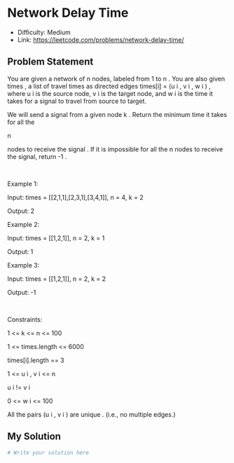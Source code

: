 # Network Delay Time
- Difficulty: Medium
- Link: https://leetcode.com/problems/network-delay-time/

## Problem Statement

You are given a network of 
n
 nodes, labeled from 
1
 to 
n
. You are also given 
times
, a list of travel times as directed edges 
times[i] = (u
i
, v
i
, w
i
)
, where 
u
i
 is the source node, 
v
i
 is the target node, and 
w
i
 is the time it takes for a signal to travel from source to target.


We will send a signal from a given node 
k
. Return 
the 
minimum
 time it takes for all the
 
n
 
nodes to receive the signal
. If it is impossible for all the 
n
 nodes to receive the signal, return 
-1
.


 


Example 1:






Input:
 times = [[2,1,1],[2,3,1],[3,4,1]], n = 4, k = 2

Output:
 2



Example 2:




Input:
 times = [[1,2,1]], n = 2, k = 1

Output:
 1



Example 3:




Input:
 times = [[1,2,1]], n = 2, k = 2

Output:
 -1



 


Constraints:




1 <= k <= n <= 100


1 <= times.length <= 6000


times[i].length == 3


1 <= u
i
, v
i
 <= n


u
i
 != v
i


0 <= w
i
 <= 100


All the pairs 
(u
i
, v
i
)
 are 
unique
. (i.e., no multiple edges.)

## My Solution

```python
# Write your solution here
```
